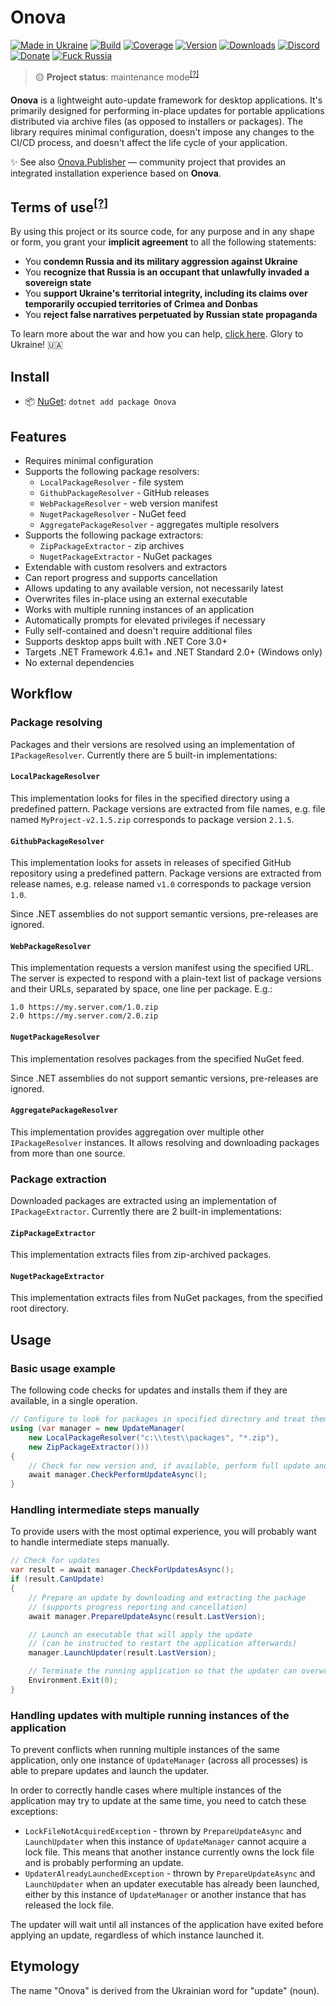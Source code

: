 # Onova

[![Made in Ukraine](https://img.shields.io/badge/made_in-ukraine-ffd700.svg?labelColor=0057b7)](https://vshymanskyy.github.io/StandWithUkraine)
[![Build](https://img.shields.io/github/workflow/status/Tyrrrz/Onova/CI/master)](https://github.com/Tyrrrz/Onova/actions)
[![Coverage](https://img.shields.io/codecov/c/github/Tyrrrz/Onova/master)](https://codecov.io/gh/Tyrrrz/Onova)
[![Version](https://img.shields.io/nuget/v/Onova.svg)](https://nuget.org/packages/Onova)
[![Downloads](https://img.shields.io/nuget/dt/Onova.svg)](https://nuget.org/packages/Onova)
[![Discord](https://img.shields.io/discord/869237470565392384?label=discord)](https://discord.gg/2SUWKFnHSm)
[![Donate](https://img.shields.io/badge/donate-$$$-8a2be2.svg)](https://tyrrrz.me/donate)
[![Fuck Russia](https://img.shields.io/badge/fuck-russia-e4181c.svg?labelColor=000000)](https://twitter.com/tyrrrz/status/1495972128977571848)

> 🟡 **Project status**: maintenance mode<sup>[[?]](https://github.com/Tyrrrz/.github/blob/master/docs/project-status.md)</sup>

**Onova** is a lightweight auto-update framework for desktop applications.
It's primarily designed for performing in-place updates for portable applications distributed via archive files (as opposed to installers or packages).
The library requires minimal configuration, doesn't impose any changes to the CI/CD process, and doesn't affect the life cycle of your application.

✨ See also [Onova.Publisher](https://github.com/dady8889/Onova.Publisher) — community project that provides an integrated installation experience based on **Onova**.

## Terms of use<sup>[[?]](https://github.com/Tyrrrz/.github/blob/master/docs/why-so-political.md)</sup>

By using this project or its source code, for any purpose and in any shape or form, you grant your **implicit agreement** to all the following statements:

- You **condemn Russia and its military aggression against Ukraine**
- You **recognize that Russia is an occupant that unlawfully invaded a sovereign state**
- You **support Ukraine's territorial integrity, including its claims over temporarily occupied territories of Crimea and Donbas**
- You **reject false narratives perpetuated by Russian state propaganda**

To learn more about the war and how you can help, [click here](https://tyrrrz.me). Glory to Ukraine! 🇺🇦

## Install

- 📦 [NuGet](https://nuget.org/packages/Onova): `dotnet add package Onova`

## Features

- Requires minimal configuration
- Supports the following package resolvers:
  - `LocalPackageResolver` - file system
  - `GithubPackageResolver` - GitHub releases
  - `WebPackageResolver` - web version manifest
  - `NugetPackageResolver` - NuGet feed
  - `AggregatePackageResolver` - aggregates multiple resolvers
- Supports the following package extractors:
  - `ZipPackageExtractor` - zip archives
  - `NugetPackageExtractor` - NuGet packages
- Extendable with custom resolvers and extractors
- Can report progress and supports cancellation
- Allows updating to any available version, not necessarily latest
- Overwrites files in-place using an external executable
- Works with multiple running instances of an application
- Automatically prompts for elevated privileges if necessary
- Fully self-contained and doesn't require additional files
- Supports desktop apps built with .NET Core 3.0+
- Targets .NET Framework 4.6.1+ and .NET Standard 2.0+ (Windows only)
- No external dependencies

## Workflow

### Package resolving

Packages and their versions are resolved using an implementation of `IPackageResolver`. Currently there are 5 built-in implementations:

#### `LocalPackageResolver`

This implementation looks for files in the specified directory using a predefined pattern. Package versions are extracted from file names, e.g. file named `MyProject-v2.1.5.zip` corresponds to package version `2.1.5`.

#### `GithubPackageResolver`

This implementation looks for assets in releases of specified GitHub repository using a predefined pattern. Package versions are extracted from release names, e.g. release named `v1.0` corresponds to package version `1.0`.

Since .NET assemblies do not support semantic versions, pre-releases are ignored.

#### `WebPackageResolver`

This implementation requests a version manifest using the specified URL. The server is expected to respond with a plain-text list of package versions and their URLs, separated by space, one line per package. E.g.:
```
1.0 https://my.server.com/1.0.zip
2.0 https://my.server.com/2.0.zip
```

#### `NugetPackageResolver`

This implementation resolves packages from the specified NuGet feed.

Since .NET assemblies do not support semantic versions, pre-releases are ignored.

#### `AggregatePackageResolver`

This implementation provides aggregation over multiple other `IPackageResolver` instances. It allows resolving and downloading packages from more than one source.

### Package extraction

Downloaded packages are extracted using an implementation of `IPackageExtractor`. Currently there are 2 built-in implementations:

#### `ZipPackageExtractor`

This implementation extracts files from zip-archived packages.

#### `NugetPackageExtractor`

This implementation extracts files from NuGet packages, from the specified root directory.

## Usage

### Basic usage example

The following code checks for updates and installs them if they are available, in a single operation.

```c#
// Configure to look for packages in specified directory and treat them as zips
using (var manager = new UpdateManager(
    new LocalPackageResolver("c:\\test\\packages", "*.zip"),
    new ZipPackageExtractor()))
{
    // Check for new version and, if available, perform full update and restart
    await manager.CheckPerformUpdateAsync();
}
```

### Handling intermediate steps manually

To provide users with the most optimal experience, you will probably want to handle intermediate steps manually.

```c#
// Check for updates
var result = await manager.CheckForUpdatesAsync();
if (result.CanUpdate)
{
    // Prepare an update by downloading and extracting the package
    // (supports progress reporting and cancellation)
    await manager.PrepareUpdateAsync(result.LastVersion);

    // Launch an executable that will apply the update
    // (can be instructed to restart the application afterwards)
    manager.LaunchUpdater(result.LastVersion);

    // Terminate the running application so that the updater can overwrite files
    Environment.Exit(0);
}
```

### Handling updates with multiple running instances of the application

To prevent conflicts when running multiple instances of the same application, only one instance of `UpdateManager` (across all processes) is able to prepare updates and launch the updater.

In order to correctly handle cases where multiple instances of the application may try to update at the same time, you need to catch these exceptions:

- `LockFileNotAcquiredException` - thrown by `PrepareUpdateAsync` and `LaunchUpdater` when this instance of `UpdateManager` cannot acquire a lock file. This means that another instance currently owns the lock file and is probably performing an update.
- `UpdaterAlreadyLaunchedException` - thrown by `PrepareUpdateAsync` and `LaunchUpdater` when an updater executable has already been launched, either by this instance of `UpdateManager` or another instance that has released the lock file.

The updater will wait until all instances of the application have exited before applying an update, regardless of which instance launched it.

## Etymology

The name "Onova" is derived from the Ukrainian word for "update" (noun).
